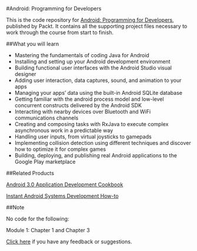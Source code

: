 #Android: Programming for Developers

This is the code repository for [Android: Programming for Developers](https://www.packtpub.com/application-development/android-programming-developers?utm_source=github&utm_medium=repository&utm_campaign=9781787123694), published by Packt. It contains all the supporting project files necessary to work through the course from start to finish.

##What you will learn
* Mastering the fundamentals of coding Java for Android
* Installing and setting up your Android development environment
* Building functional user interfaces with the Android Studio visual designer
* Adding user interaction, data captures, sound, and animation to your apps
* Managing your apps’ data using the built-in Android SQLite database
* Getting familiar with the android process model and low-level concurrent constructs delivered by the Android SDK
* Interacting with nearby devices over Bluetooth and WiFi communications channels
* Creating and composing tasks with RxJava to execute complex asynchronous work in a predictable way
* Handling user inputs, from virtual joysticks to gamepads
* Implementing collision detection using different techniques and discover how to optimize it for complex games
* Building, deploying, and publishing real Android applications to the Google Play marketplace

##Related Products

[Android 3.0 Application Development Cookbook](https://www.packtpub.com/application-development/android-30-application-development-cookbook?utm_source=github&utm_medium=repository&utm_campaign=9781849512947)

[Instant Android Systems Development How-to](https://www.packtpub.com/application-development/instant-android-systems-development-how-instant?utm_source=github&utm_medium=repository&utm_campaign=9781849519762)

##Note

No code for the following:

Module 1:
Chapter 1 and Chapter 3

[Click here](https://docs.google.com/forms/d/e/1FAIpQLSe5qwunkGf6PUvzPirPDtuy1Du5Rlzew23UBp2S-P3wB-GcwQ/viewform) if you have any feedback or suggestions.
